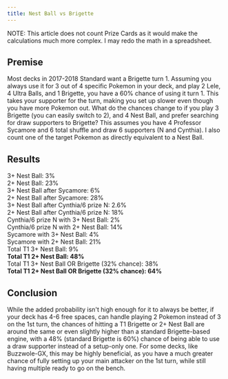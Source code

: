 ```yaml
---
title: Nest Ball vs Brigette
---
```

NOTE: This article does not count Prize Cards as it would make the calculations much more complex. I may redo the math in a spreadsheet.

## Premise
Most decks in 2017-2018 Standard want a Brigette turn 1. Assuming you always use it for 3 out of 4 specific Pokemon in your deck, and play 2 Lele, 4 Ultra Balls, and 1 Brigette, you have a 60% chance of using it turn 1. This takes your supporter for the turn, making you set up slower even though you have more Pokemon out. What do the chances change to if you play 3 Brigette (you can easily switch to 2), and 4 Nest Ball, and prefer searching for draw supporters to Brigette? This assumes you have 4 Professor Sycamore and 6 total shuffle and draw 6 supporters (N and Cynthia). I also count one of the target Pokemon as directly equivalent to a Nest Ball.

## Results
3+ Nest Ball: 3%  
2+ Nest Ball: 23%  
3+ Nest Ball after Sycamore: 6%  
2+ Nest Ball after Sycamore: 28%  
3+ Nest Ball after Cynthia/6 prize N: 2.6%  
2+ Nest Ball after Cynthia/6 prize N: 18%  
Cynthia/6 prize N with 3+ Nest Ball: 2%  
Cynthia/6 prize N with 2+ Nest Ball: 14%  
Sycamore with 3+ Nest Ball: 4%  
Sycamore with 2+ Nest Ball: 21%  
Total T1 3+ Nest Ball: 9%  
**Total T1 2+ Nest Ball: 48%**  
Total T1 3+ Nest Ball OR Brigette (32% chance): 38%  
**Total T1 2+ Nest Ball OR Brigette (32% chance): 64%**  

## Conclusion
While the added probability isn't high enough for it to always be better, if your deck has 4-6 free spaces, can handle playing 2 Pokemon instead of 3 on the 1st turn, the chances of hitting a T1 Brigette or 2+ Nest Ball are around the same or even slightly higher than a standard Brigette-based engine, with a 48% (standard Brigette is 60%) chance of being able to use a draw supporter instead of a setup-only one. For some decks, like Buzzwole-GX, this may be highly beneficial, as you have a much greater chance of fully setting up your main attacker on the 1st turn, while still having multiple ready to go on the bench.
